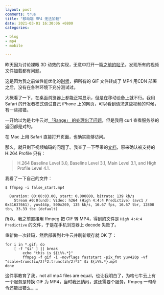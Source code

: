 ```yaml
---
layout: post
comments: true
title: "移动端 MP4 无法加载"
date: 2021-03-01 16:30:06 +0800
categories: 

- blog
- mp4
- mobile

---
```


昨天因为讨论裸眼 3D 动效的实现，无意中打开一篇[之前的帖子](https://lenciel.com/2014/02/3d-gifs/)，发现所有的视频文件加载都有问题。

这是因为我之前做性能优化的[时候](https://lenciel.com/2020/05/issues-are-fixed-and-gif-is-abandoned/)，把所有的 GIF 文件转成了 MP4 用CDN 部署之后，没有在各种环境下充分测试过。

大概看了一下，在桌面浏览器上都能正常显示，但是在移动设备上就不行。我用 Safari 的开发者模式调试自己 iPhone 上的网页，可以看到请求这些视频的时候，有一些报错。

一开始以为是七牛云对[ 「Range」 的处理出了问题](https://stackoverflow.com/questions/32996396/safari-9-0-can-not-play-mp4-video-on-the-storage-server)，但是我用 curl 查看服务器的返回都是对的。

在 Mac 上用 Safari 直接打开页面，也确实能够访问。

那么，就只剩下视频编码的问题了。我查了一下苹果的[文档](https://developer.apple.com/library/archive/documentation/NetworkingInternet/Conceptual/StreamingMediaGuide/FrequentlyAskedQuestions/FrequentlyAskedQuestions.html)，原来确认被支持的 H.264 Profile 只有：

> H.264 Baseline Level 3.0, Baseline Level 3.1, Main Level 3.1, and High Profile Level 4.1.

我看了一下自己的文件：

```Shell
$ ffmpeg -i false_start.mp4

  Duration: 00:00:03.00, start: 0.000000, bitrate: 139 kb/s
    Stream #0:0(und): Video: h264 (High 4:4:4 Predictive) (avc1 / 0x31637661), yuv444p, 500x269, 135 kb/s, 16.67 fps, 16.67 tbr, 12800 tbn, 33.33 tbc (default)
```

所以，我之前直接用 ffmpeg 把 GIF 转 MP4，得到的文件是 `High 4:4:4 Predictive` 的文件，于是在手机浏览器上 decode 失败了。

重新做一次转码，然后部署到七牛云并刷新缓存就 OK 了：

```Shell
for i in *.gif; do
    [ -f "$i" ] || break
        echo "this is ${i%%.*}"
        ffmpeg -f gif -i -movflags faststart -pix_fmt yuv420p -vf "scale=trunc(iw/2)*2:trunc(ih/2)*2" $i ${i%%.*}.mp4
done
```

这件事教育了我，not all mp4 files are equal，也让我明白了，为啥七牛云上有一个服务是转换 GIF 为 MP4，当时我还纳闷，这还需要个服务，ffmpeg 一句命令还能出错么……


